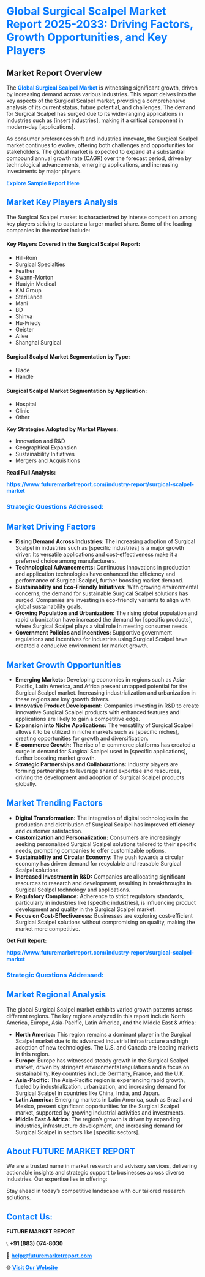 <h1 style="color: #007BFF;">Global Surgical Scalpel Market Report 2025-2033: Driving Factors, Growth Opportunities, and Key Players</h1>

<section id="overview">
<h2>Market Report Overview</h2>
<p>The <a href="https://www.futuremarketreport.com/industry-report/surgical-scalpel-market" style="color: #007BFF; text-decoration: none;"><strong>Global Surgical Scalpel Market</strong></a> is witnessing significant growth, driven by increasing demand across various industries. This report delves into the key aspects of the Surgical Scalpel market, providing a comprehensive analysis of its current status, future potential, and challenges. The demand for Surgical Scalpel has surged due to its wide-ranging applications in industries such as [insert industries], making it a critical component in modern-day [applications].</p>
<p>As consumer preferences shift and industries innovate, the Surgical Scalpel market continues to evolve, offering both challenges and opportunities for stakeholders. The global market is expected to expand at a substantial compound annual growth rate (CAGR) over the forecast period, driven by technological advancements, emerging applications, and increasing investments by major players.</p>
</section>

<section id="overview">
<p><a href="https://www.futuremarketreport.com/request-sample/reportId=80318" style="color: #007BFF; text-decoration: none;"><strong>Explore Sample Report Here</strong></a></p>
</section>

<section id="key-players">
<h2 style="color: #007BFF;">Market Key Players Analysis</h2>
<p>The Surgical Scalpel market is characterized by intense competition among key players striving to capture a larger market share. Some of the leading companies in the market include:</p>
<h4>Key Players Covered in the Surgical Scalpel Report:</h4>
<ul><li>Hill-Rom</li><li>Surgical Specialties</li><li>Feather</li><li>Swann-Morton</li><li>Huaiyin Medical</li><li>KAI Group</li><li>SteriLance</li><li>Mani</li><li>BD</li><li>Shinva</li><li>Hu-Friedy</li><li>Geister</li><li>Ailee</li><li>Shanghai Surgical</li></ul>
<h4>Surgical Scalpel Market Segmentation by Type:</h4>
<ul><li>Blade</li><li>Handle</li></ul>

<h4>Surgical Scalpel Market Segmentation by Application:</h4>
<ul><li>Hospital</li><li>Clinic</li><li>Other</li></ul>
<p><strong>Key Strategies Adopted by Market Players:</strong></p>
<ul>
<li>Innovation and R&D</li>
<li>Geographical Expansion</li>
<li>Sustainability Initiatives</li>
<li>Mergers and Acquisitions</li>
</ul>
</section>

<section>
<p><strong>Read Full Analysis: </strong></p><a href="https://www.futuremarketreport.com/industry-report/surgical-scalpel-market" style="color: #007BFF; text-decoration: none;"><strong>https://www.futuremarketreport.com/industry-report/surgical-scalpel-market</strong></a>
<h3 style="color: #007BFF;">Strategic Questions Addressed:</h3>
</section>

<section id="driving-factors">
<h2 style="color: #007BFF;">Market Driving Factors</h2>
<ul>
<li><strong>Rising Demand Across Industries:</strong> The increasing adoption of Surgical Scalpel in industries such as [specific industries] is a major growth driver. Its versatile applications and cost-effectiveness make it a preferred choice among manufacturers.</li>
<li><strong>Technological Advancements:</strong> Continuous innovations in production and application technologies have enhanced the efficiency and performance of Surgical Scalpel, further boosting market demand.</li>
<li><strong>Sustainability and Eco-Friendly Initiatives:</strong> With growing environmental concerns, the demand for sustainable Surgical Scalpel solutions has surged. Companies are investing in eco-friendly variants to align with global sustainability goals.</li>
<li><strong>Growing Population and Urbanization:</strong> The rising global population and rapid urbanization have increased the demand for [specific products], where Surgical Scalpel plays a vital role in meeting consumer needs.</li>
<li><strong>Government Policies and Incentives:</strong> Supportive government regulations and incentives for industries using Surgical Scalpel have created a conducive environment for market growth.</li>
</ul>
</section>

<section id="growth-opportunities">
<h2 style="color: #007BFF;">Market Growth Opportunities</h2>
<ul>
<li><strong>Emerging Markets:</strong> Developing economies in regions such as Asia-Pacific, Latin America, and Africa present untapped potential for the Surgical Scalpel market. Increasing industrialization and urbanization in these regions are key growth drivers.</li>
<li><strong>Innovative Product Development:</strong> Companies investing in R&D to create innovative Surgical Scalpel products with enhanced features and applications are likely to gain a competitive edge.</li>
<li><strong>Expansion into Niche Applications:</strong> The versatility of Surgical Scalpel allows it to be utilized in niche markets such as [specific niches], creating opportunities for growth and diversification.</li>
<li><strong>E-commerce Growth:</strong> The rise of e-commerce platforms has created a surge in demand for Surgical Scalpel used in [specific applications], further boosting market growth.</li>
<li><strong>Strategic Partnerships and Collaborations:</strong> Industry players are forming partnerships to leverage shared expertise and resources, driving the development and adoption of Surgical Scalpel products globally.</li>
</ul>
</section>

<section id="trending-factors">
<h2 style="color: #007BFF;">Market Trending Factors</h2>
<ul>
<li><strong>Digital Transformation:</strong> The integration of digital technologies in the production and distribution of Surgical Scalpel has improved efficiency and customer satisfaction.</li>
<li><strong>Customization and Personalization:</strong> Consumers are increasingly seeking personalized Surgical Scalpel solutions tailored to their specific needs, prompting companies to offer customizable options.</li>
<li><strong>Sustainability and Circular Economy:</strong> The push towards a circular economy has driven demand for recyclable and reusable Surgical Scalpel solutions.</li>
<li><strong>Increased Investment in R&D:</strong> Companies are allocating significant resources to research and development, resulting in breakthroughs in Surgical Scalpel technology and applications.</li>
<li><strong>Regulatory Compliance:</strong> Adherence to strict regulatory standards, particularly in industries like [specific industries], is influencing product development and quality in the Surgical Scalpel market.</li>
<li><strong>Focus on Cost-Effectiveness:</strong> Businesses are exploring cost-efficient Surgical Scalpel solutions without compromising on quality, making the market more competitive.</li>
</ul>
</section>

<section>
<p><strong>Get Full Report: </strong></p><a href="https://www.futuremarketreport.com/industry-report/surgical-scalpel-market" style="color: #007BFF; text-decoration: none;"><strong>https://www.futuremarketreport.com/industry-report/surgical-scalpel-market</strong></a>
<h3 style="color: #007BFF;">Strategic Questions Addressed:</h3>
</section>


<section id="regional-analysis">
<h2 style="color: #007BFF;">Market Regional Analysis</h2>
<p>The global Surgical Scalpel market exhibits varied growth patterns across different regions. The key regions analyzed in this report include North America, Europe, Asia-Pacific, Latin America, and the Middle East & Africa:</p>
<ul>
<li><strong>North America:</strong> This region remains a dominant player in the Surgical Scalpel market due to its advanced industrial infrastructure and high adoption of new technologies. The U.S. and Canada are leading markets in this region.</li>
<li><strong>Europe:</strong> Europe has witnessed steady growth in the Surgical Scalpel market, driven by stringent environmental regulations and a focus on sustainability. Key countries include Germany, France, and the U.K.</li>
<li><strong>Asia-Pacific:</strong> The Asia-Pacific region is experiencing rapid growth, fueled by industrialization, urbanization, and increasing demand for Surgical Scalpel in countries like China, India, and Japan.</li>
<li><strong>Latin America:</strong> Emerging markets in Latin America, such as Brazil and Mexico, present significant opportunities for the Surgical Scalpel market, supported by growing industrial activities and investments.</li>
<li><strong>Middle East & Africa:</strong> The region’s growth is driven by expanding industries, infrastructure development, and increasing demand for Surgical Scalpel in sectors like [specific sectors].</li>
</ul>
</section>

<footer>
<h2 style="color: #007BFF;">About FUTURE MARKET REPORT</h2>
<p>We are a trusted name in market research and advisory services, delivering actionable insights and strategic support to businesses across diverse industries. Our expertise lies in offering:</p>

<p>Stay ahead in today’s competitive landscape with our tailored research solutions.</p>

<h2 style="color: #007BFF;">Contact Us:</h2>
<p><strong>FUTURE MARKET REPORT</strong></p>
<p>📞 <strong>+91 (883) 074-8030</strong></p>
<p>📧 <strong><a href="mailto:help@futuremarketreport.com" style="color: #007BFF;">help@futuremarketreport.com</a></strong></p>
<p>🌐 <strong><a href="https://www.futuremarketreport.com/" style="color: #007BFF;">Visit Our Website</a></strong></p>
</footer>